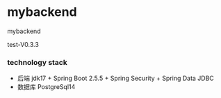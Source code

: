 # mybackend
mybackend

test-V0.3.3
### technology stack
* 后端 jdk17 + Spring Boot 2.5.5 + Spring Security + Spring Data JDBC
* 数据库 PostgreSql14

